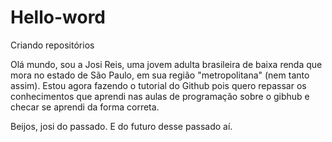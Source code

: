 # Hello-word
Criando repositórios

Olá mundo, sou a Josi Reis, uma jovem adulta brasileira de baixa renda que mora no estado de São Paulo, em sua região "metropolitana" (nem tanto assim).
Estou agora fazendo o tutorial do Github pois quero repassar os conhecimentos que aprendi nas aulas de programação sobre o gibhub e checar se aprendi da forma correta.

Beijos, josi do passado.
E do futuro desse passado aí.
